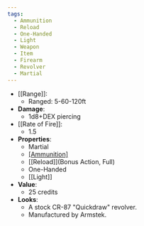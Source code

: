 ```yaml
---
tags:
  - Ammunition
  - Reload
  - One-Handed
  - Light
  - Weapon
  - Item
  - Firearm
  - Revolver
  - Martial
---
```

* [[Range]]:
	* Ranged: 5-60-120ft
* __Damage__:
	* 1d8+DEX piercing
* [[Rate of Fire]]:
	* 1.5
* __Properties__:
	* Martial
	* [[Ammunition]](8)
	* [[Reload]](Bonus Action, Full)
	* One-Handed
	* [[Light]]
* **Value**:
	* 25 credits
* **Looks**:
	* A stock CR-87 "Quickdraw" revolver.
	* Manufactured by Armstek.